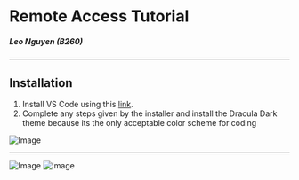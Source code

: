 # Remote Access Tutorial
##### Leo Nguyen (B260)
---
## Installation

1. Install VS Code using this [link](https://code.visualstudio.com/download).
2. Complete any steps given by the installer and install the Dracula Dark theme because its the only acceptable color scheme for coding

![Image](https://i.imgur.com/2GrZI4L.png)

---

![Image](https://i.imgur.com/6PrLfZu.png)
![Image](https://i.imgur.com/7QYj8rO.png)
